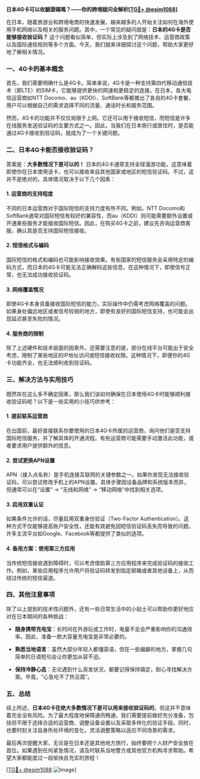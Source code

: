 **日本4G卡可以收驗證碼嗎？——你的跨境疑问全解析[[TG💪+ @esim1088](https://t.me/s/esim1088)]**

在日本，随着旅游业和跨境电商的快速发展，越来越多的人开始关注如何在海外使用手机网络以及相关的服务问题。其中，一个常见的疑问就是：**日本的4G卡是否能够接收验证码？** 这个问题看似简单，但实际上涉及到了网络技术、运营商政策以及国际通信规则等多个方面。今天，我们就来详细探讨这个问题，帮助大家更好地了解相关情况。

### 一、4G卡的基本概念

首先，我们需要明确什么是4G卡。简单来说，4G卡是一种支持第四代移动通信技术（即LTE）的SIM卡，它能够提供更快的网速和更稳定的连接。在日本，各大电信运营商如NTT Docomo、au（KDDI）、SoftBank等都推出了各自的4G卡套餐，用户可以根据自己的需求选择不同的流量、通话时长和服务范围。

然而，4G卡的功能并不仅仅局限于上网。它还可以用于接收短信，而短信是许多在线服务发送验证码的主要方式之一。因此，当我们在日本旅行或居住时，是否能通过4G卡接收到验证码，就成为了一个关键问题。

### 二、日本4G卡能否接收验证码？

答案是：**大多数情况下是可以的！** 日本的4G卡通常支持全球漫游功能，这意味着即使你在日本使用该卡，也可以接收来自其他国家或地区的短信验证码。不过，这并不是绝对的，具体情况取决于以下几个因素：

#### 1. **运营商的支持程度**
   不同的日本运营商对于国际短信的支持力度有所不同。例如，NTT Docomo和SoftBank通常对国际短信有较好的兼容性，而au（KDDI）则可能需要额外设置或开通某些服务才能接收国际短信。因此，在购买4G卡之前，建议先咨询运营商客服，确认其是否支持国际短信接收。

#### 2. **短信格式与编码**
   国际短信的格式和编码也可能影响接收效果。有些国家的短信服务会采用特定的编码方式，而日本的4G卡可能无法正确解码这些信息。在这种情况下，即使信号正常，也无法成功接收验证码。

#### 3. **网络覆盖情况**
   即使4G卡本身具备接收国际短信的能力，实际操作中仍需考虑网络覆盖的问题。如果身处偏远地区或者信号较弱的地方，即使有良好的国际短信支持，也可能会出现延迟甚至失败的情况。

#### 4. **服务商的限制**
   除了上述硬件和技术层面的因素外，还需要注意的是，部分在线平台可能出于安全考虑，限制了某些地区的IP地址访问或短信接收权限。这种情况下，即便你的4G卡功能齐全，也无法顺利收到验证码。

### 三、解决方法与实用技巧

既然存在这么多不确定因素，那么我们该如何确保在日本使用4G卡时能够顺利接收验证码呢？以下是一些实用的小技巧供参考：

#### 1. **提前联系运营商**
   在出国前，最好直接联系你要使用的日本4G卡所属的运营商，询问他们是否支持国际短信服务，并了解具体的开通流程。有些运营商可能需要手动激活此功能，或者要求用户提供额外的信息。

#### 2. **尝试更换APN设置**
   APN（接入点名称）是手机连接互联网的关键参数之一。如果你发现无法接收验证码，可以尝试修改手机上的APN设置。具体步骤因设备品牌和系统版本而异，但通常可以在“设置” -> “无线和网络” -> “移动网络”中找到相关选项。

#### 3. **启用双重认证**
   如果条件允许的话，尽量启用双重身份验证（Two-Factor Authentication）。这种方式不仅能够提高账户安全性，还能有效避免因短信验证码丢失而导致的问题。许多主流平台如Google、Facebook等都提供了类似的选项。

#### 4. **备用方案：使用第三方应用**
   当传统短信接收遇到障碍时，可以考虑借助第三方应用程序来完成验证码的接收工作。例如，某些应用程序允许用户将验证码转发到指定邮箱或者其他设备上，从而绕过传统的短信渠道。

### 四、其他注意事项

除了以上提到的技术性问题外，还有一些日常生活中的小贴士可以帮助你更好地应对在日本期间的各种挑战：

- **随身携带充电宝**：长时间在外游玩或工作时，电量不足会严重影响你的沟通效率。因此，准备一款大容量充电宝是非常必要的。
  
- **熟悉当地语言**：虽然大部分年轻人都懂英语，但在一些偏僻的地方，掌握几句简单的日语短句会让你更加从容不迫。

- **保持冷静心态**：无论遇到什么突发状况，都要记得保持镇定，耐心寻找解决方案。毕竟，“心急吃不了热豆腐”。

### 五、总结

综上所述，**日本4G卡在绝大多数情况下是可以用来接收验证码的**，但这并不意味着完全没有风险。为了最大程度地保障通讯畅通，我们需要提前做好充分准备，包括但不限于选择合适的运营商、调整设备设置以及采取多样化的验证手段。同时，也要时刻关注自身所处环境的变化，灵活调整策略以适应不同场景的需求。

最后再次提醒大家，无论是在日本还是其他地方旅行，始终要把个人财产安全放在首位。如果遇到任何紧急情况，请及时联系当地警方或其他官方机构寻求帮助。希望大家都能度过一段愉快且充实的旅程！

[[TG💪+ @esim1088](https://t.me/s/esim1088) ![Image](https://i.postimg.cc/4NQfJmqS/Snipaste-2025-05-13-00-14-12.png)]